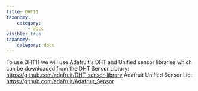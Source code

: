 ```yaml
---
title: DHT11
taxonomy:
    category:
        - docs
visible: true
taxanomy:
    category: docs
---
```


To use DHT11 we will use Adafruit's DHT and Unified sensor libraries which can be downloaded from the 
DHT Sensor Library: https://github.com/adafruit/DHT-sensor-library
Adafruit Unified Sensor Lib: https://github.com/adafruit/Adafruit_Sensor